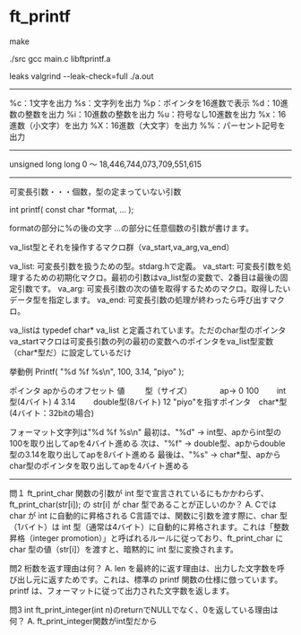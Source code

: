 # ft_printf
make

./src
gcc main.c libftprintf.a

leaks
valgrind --leak-check=full ./a.out

-------------------------------------------------------------------------

%c：1文字を出力
%s：文字列を出力
%p：ポインタを16進数で表示
%d：10進数の整数を出力
%i：10進数の整数を出力
%u：符号なし10進数を出力
%x：16進数（小文字）を出力
%X：16進数（大文字）を出力
%%：パーセント記号を出力

-------------------------------------------------------------------------

unsigned long long	0 ～ 18,446,744,073,709,551,615

-------------------------------------------------------------------------

可変長引数・・・個数，型の定まっていない引数

int printf( const char *format, ... );

formatの部分に%の後の文字
...の部分に任意個数の引数が書けます。


va_list型とそれを操作するマクロ群（va_start,va_arg,va_end）

va_list: 可変長引数を扱うための型。stdarg.hで定義。
va_start: 可変長引数を処理するための初期化マクロ。最初の引数はva_list型の変数で、2番目は最後の固定引数です。
va_arg: 可変長引数の次の値を取得するためのマクロ。取得したいデータ型を指定します。
va_end: 可変長引数の処理が終わったら呼び出すマクロ。

va_listは
typedef char* va_list
と定義されています。ただのchar型のポインタ
va_startマクロは可変長引数の列の最初の変数へのポインタをva_list型変数（char*型だ）に設定しているだけ

挙動例
Printf( "%d %f %s\n", 100, 3.14, "piyo" );

ポインタ  apからのオフセット  値	　            　型（サイズ） 　　　
ap->      0	                100	              　　int型(4バイト)
          4	                3.14	          　　double型(8バイト)
          12	            "piyo"を指すポインタ　char*型(4バイト：32bitの場合)

フォーマット文字列は"%d %f %s\n"
最初は、"%d" → int型、apからint型の100を取り出してapを4バイト進める
次は、"%f" → double型、apからdouble型の3.14を取り出してapを8バイト進める
最後は、"%s" → char*型、apからchar型のポインタを取り出してapを4バイト進める

-------------------------------------------------------------------------

問１
ft_print_char 関数の引数が int 型で宣言されているにもかかわらず、ft_print_char(str[i]); の str[i] が char 型であることが正しいのか？
A.
Cでは char が int に自動的に昇格される
C言語では、関数に引数を渡す際に、char 型（1バイト）は int 型（通常は4バイト）に自動的に昇格されます。これは「整数昇格（integer promotion）」と呼ばれるルールに従っており、ft_print_char に char 型の値（str[i]）を渡すと、暗黙的に int 型に変換されます。

問2
桁数を返す理由は何？
A.
len を最終的に返す理由は、出力した文字数を呼び出し元に返すためです。これは、標準の printf 関数の仕様に倣っています。printf は、フォーマットに従って出力された文字数を返します。

問3
int	ft_print_integer(int n)のreturnでNULLでなく、0を返している理由は何？
A.
ft_print_integer関数がint型だから


